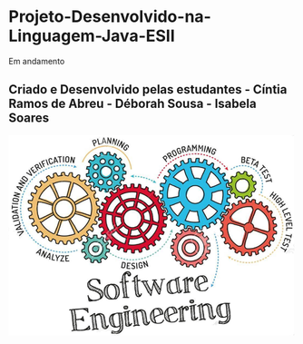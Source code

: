 # Projeto-Desenvolvido-na-Linguagem-Java-ESII
Em andamento
## Criado e Desenvolvido pelas estudantes - Cíntia Ramos de Abreu - Déborah Sousa - Isabela Soares


![Engenharia de Software](https://github.com/CintiaFatecMogi/Projeto-Desenvolvido-na-Linguagem-Java-ESII/blob/main/Engenharia%20de%20Software.png)
